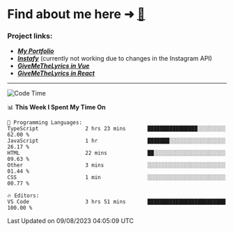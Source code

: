 # Find about me here ➜ [🧑](https://pauabella.dev)

### Project links:
- ***[My Portfolio](https://pauabella.dev)***
- ***[Instafy](https://instafy.me)*** (currently not working due to changes in the Instagram API)
- ***[GiveMeTheLyrics in Vue](https://lyrics.pauabella.dev)***
- ***[GiveMeTheLyrics in React](https://pauabella.dev/GiveMeTheLyrics)***

---
<!--START_SECTION:waka-->
![Code Time](http://img.shields.io/badge/Code%20Time-2%2C359%20hrs%2028%20mins-blue)

📊 **This Week I Spent My Time On** 

```text
💬 Programming Languages: 
TypeScript               2 hrs 23 mins       ████████████████░░░░░░░░░   62.00 % 
JavaScript               1 hr                ███████░░░░░░░░░░░░░░░░░░   26.17 % 
HTML                     22 mins             ██░░░░░░░░░░░░░░░░░░░░░░░   09.63 % 
Other                    3 mins              ░░░░░░░░░░░░░░░░░░░░░░░░░   01.44 % 
CSS                      1 min               ░░░░░░░░░░░░░░░░░░░░░░░░░   00.77 % 

🔥 Editors: 
VS Code                  3 hrs 51 mins       █████████████████████████   100.00 % 
```


 Last Updated on 09/08/2023 04:05:09 UTC
<!--END_SECTION:waka-->
